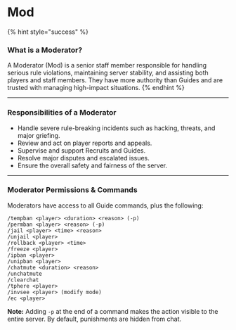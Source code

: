 # Mod

{% hint style="success" %}
### What is a Moderator?

A Moderator (Mod) is a senior staff member responsible for handling serious rule violations, maintaining server stability, and assisting both players and staff members. They have more authority than Guides and are trusted with managing high-impact situations.
{% endhint %}

***

### Responsibilities of a Moderator

* Handle severe rule-breaking incidents such as hacking, threats, and major griefing.
* Review and act on player reports and appeals.
* Supervise and support Recruits and Guides.
* Resolve major disputes and escalated issues.
* Ensure the overall safety and fairness of the server.

***

### Moderator Permissions & Commands

Moderators have access to all Guide commands, plus the following:

```markup
/tempban <player> <duration> <reason> (-p)
/permban <player> <reason> (-p)
/jail <player> <time> <reason>
/unjail <player>
/rollback <player> <time>
/freeze <player>
/ipban <player>
/unipban <player>
/chatmute <duration> <reason>
/unchatmute
/clearchat
/tphere <player>
/invsee <player> (modify mode)
/ec <player>
```

**Note:** Adding `-p` at the end of a command makes the action visible to the entire server. By default, punishments are hidden from chat.
